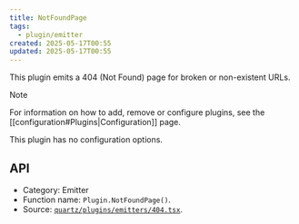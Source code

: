 ```yaml
---
title: NotFoundPage
tags:
  - plugin/emitter
created: 2025-05-17T00:55
updated: 2025-05-17T00:55
---
```


This plugin emits a 404 (Not Found) page for broken or non-existent URLs.

> [!note]
> For information on how to add, remove or configure plugins, see the [[configuration#Plugins|Configuration]] page.

This plugin has no configuration options.

## API

- Category: Emitter
- Function name: `Plugin.NotFoundPage()`.
- Source: [`quartz/plugins/emitters/404.tsx`](https://github.com/jackyzha0/quartz/blob/v4/quartz/plugins/emitters/404.tsx).
